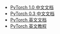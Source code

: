 +   [PyTorch 1.0 中文文档](docs/1.0/)
+   [PyTorch 0.3 中文文档](docs/0.3/)
+   [PyTorch 英文文档](http://pytorch.org/docs/)
+   [PyTorch 英文教程](http://pytorch.org/tutorials/)